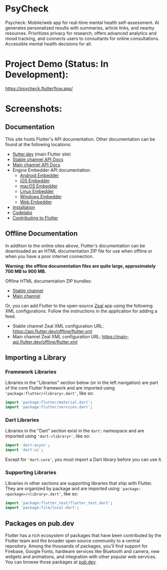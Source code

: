 # PsyCheck

Psycheck: Mobile/web app for real-time mental health self-assessment. AI generates personalized results with summaries, article links, and nearby resources. Prioritizes privacy for research, offers advanced analytics and mood tracking, and connects users to consultants for online consultations. Accessible mental health decisions for all.

# Project Demo (Status: In Development):
https://psycheck.flutterflow.app/

# Screenshots:

## Documentation

This site hosts Flutter's API documentation. Other documentation can be found at
the following locations:

* [flutter.dev](https://flutter.dev) (main Flutter site)
* [Stable channel API Docs](https://api.flutter.dev)
* [Main channel API Docs](https://main-api.flutter.dev)
* Engine Embedder API documentation:
  * [Android Embedder](../javadoc/index.html)
  * [iOS Embedder](../ios-embedder/index.html)
  * [macOS Embedder](../macos-embedder/index.html)
  * [Linux Embedder](../linux-embedder/index.html)
  * [Windows Embedder](../windows-embedder/index.html)
  * [Web Embedder](dart-ui_web/dart-ui_web-library.html)
* [Installation](https://flutter.dev/docs/get-started/install)
* [Codelabs](https://flutter.dev/docs/codelabs)
* [Contributing to Flutter](https://github.com/flutter/flutter/blob/master/CONTRIBUTING.md)

## Offline Documentation

In addition to the online sites above, Flutter's documentation can be downloaded
as an HTML documentation ZIP file for use when offline or when you have a poor
internet connection.

**Warning: the offline documentation files are quite large, approximately 700 MB
to 900 MB.**

Offline HTML documentation ZIP bundles:

 * [Stable channel](https://api.flutter.dev/offline/flutter.docs.zip)
 * [Main channel](https://main-api.flutter.dev/offline/flutter.docs.zip)

Or, you can add Flutter to the open-source [Zeal](https://zealdocs.org/) app
using the following XML configurations. Follow the instructions in the
application for adding a feed.

 * Stable channel Zeal XML configuration URL:
   <https://api.flutter.dev/offline/flutter.xml>
 * Main channel Zeal XML configuration URL:
   <https://main-api.flutter.dev/offline/flutter.xml>

## Importing a Library

### Framework Libraries

Libraries in the "Libraries" section below (or in the left navigation) are part
of the core Flutter framework and are imported using
`'package:flutter/<library>.dart'`, like so:

```dart
import 'package:flutter/material.dart';
import 'package:flutter/services.dart';
```

### Dart Libraries

Libraries in the "Dart" section exist in the `dart:` namespace and are imported
using `'dart:<library>'`, like so:

```dart
import 'dart:async';
import 'dart:ui';
```

Except for `'dart:core'`, you must import a Dart library before you can use it.

### Supporting Libraries

Libraries in other sections are supporting libraries that ship with Flutter.
They are organized by package and are imported using
`'package:<package>/<library>.dart'`, like so:

```dart
import 'package:flutter_test/flutter_test.dart';
import 'package:file/local.dart';
```

## Packages on pub.dev

Flutter has a rich ecosystem of packages that have been contributed by the
Flutter team and the broader open source community to a central repository.
Among the thousands of packages, you'll find support for Firebase, Google
Fonts, hardware services like Bluetooth and camera, new widgets and
animations, and integration with other popular web services. You can browse
those packages at [pub.dev](https://pub.dev).
